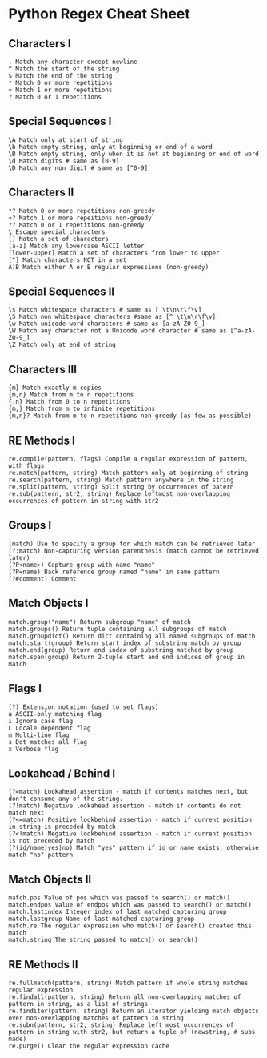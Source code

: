 # Python Regex Cheat Sheet

## Characters I

    . Match any character except newline
    ^ Match the start of the string
    $ Match the end of the string
    * Match 0 or more repetitions
    + Match 1 or more repetitions
    ? Match 0 or 1 repetitions

## Special Sequences I
    \A Match only at start of string
    \b Match empty string, only at beginning or end of a word
    \B Match empty string, only when it is not at beginning or end of word
    \d Match digits # same as [0-9]
    \D Match any non digit # same as [^0-9]
## Characters II

    *? Match 0 or more repetitions non-greedy
    +? Match 1 or more repeitions non-greedy
    ?? Match 0 or 1 repetitions non-greedy
    \ Escape special characters
    [] Match a set of characters
    [a-z] Match any lowercase ASCII letter
    [lower-upper] Match a set of characters from lower to upper
    [^] Match characters NOT in a set
    A|B Match either A or B regular expressions (non-greedy)

## Special Sequences II

    \s Match whitespace characters # same as [ \t\n\r\f\v]
    \S Match non whitespace characters #same as [^ \t\n\r\f\v]
    \w Match unicode word characters # same as [a-zA-Z0-9_]
    \W Match any character not a Unicode word character # same as [^a-zA-Z0-9_]
    \Z Match only at end of string

## Characters III

    {m} Match exactly m copies
    {m,n} Match from m to n repetitions
    {,n} Match from 0 to n repetitions
    {m,} Match from m to infinite repetitions
    {m,n}? Match from m to n repetitions non-greedy (as few as possible)

## RE Methods I

    re.compile(pattern, flags) Compile a regular expression of pattern, with flags
    re.match(pattern, string) Match pattern only at beginning of string
    re.search(pattern, string) Match pattern anywhere in the string
    re.split(pattern, string) Split string by occurrences of patern
    re.sub(pattern, str2, string) Replace leftmost non-overlapping occurrences of pattern in string with str2

## Groups I

    (match) Use to specify a group for which match can be retrieved later
    (?:match) Non-capturing version parenthesis (match cannot be retrieved later)
    (?P<name>) Capture group with name "name"
    (?P=name) Back reference group named "name" in same pattern
    (?#comment) Comment

## Match Objects I

    match.group("name") Return subgroup "name" of match
    match.groups() Return tuple containing all subgroups of match
    match.groupdict() Return dict containing all named subgroups of match
    match.start(group) Return start index of substring match by group
    match.end(group) Return end index of substring matched by group
    match.span(group) Return 2-tuple start and end indices of group in match

## Flags I

    (?) Extension notation (used to set flags)
    a ASCII-only matching flag
    i Ignore case flag
    L Locale dependent flag
    m Multi-line flag
    s Dot matches all flag
    x Verbose flag

## Lookahead / Behind I

    (?=match) Lookahead assertion - match if contents matches next, but don't consume any of the string.
    (?!match) Negative lookahead assertion - match if contents do not match next
    (?<=match) Positive lookbehind assertion - match if current position in string is preceded by match
    (?<!match) Negative lookbehind assertion - match if current position is not preceded by match
    (?(id/name)yes|no) Match "yes" pattern if id or name exists, otherwise match "no" pattern

## Match Objects II

    match.pos Value of pos which was passed to search() or match()
    match.endpos Value of endpos which was passed to search() or match()
    match.lastindex Integer index of last matched capturing group
    match.lastgroup Name of last matched capturing group
    match.re The regular expression who match() or search() created this match
    match.string The string passed to match() or search()

## RE Methods II

    re.fullmatch(pattern, string) Match pattern if whole string matches regular expression
    re.findall(pattern, string) Return all non-overlapping matches of pattern in string, as a list of strings
    re.finditer(pattern, string) Return an iterator yielding match objects over non-overlapping matches of pattern in string
    re.subn(pattern, str2, string) Replace left most occurrences of pattern in string with str2, but return a tuple of (newstring, # subs made)
    re.purge() Clear the regular expression cache
